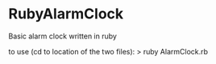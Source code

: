 # RubyAlarmClock
Basic alarm clock written in ruby

to use (cd to location of the two files): > ruby AlarmClock.rb

